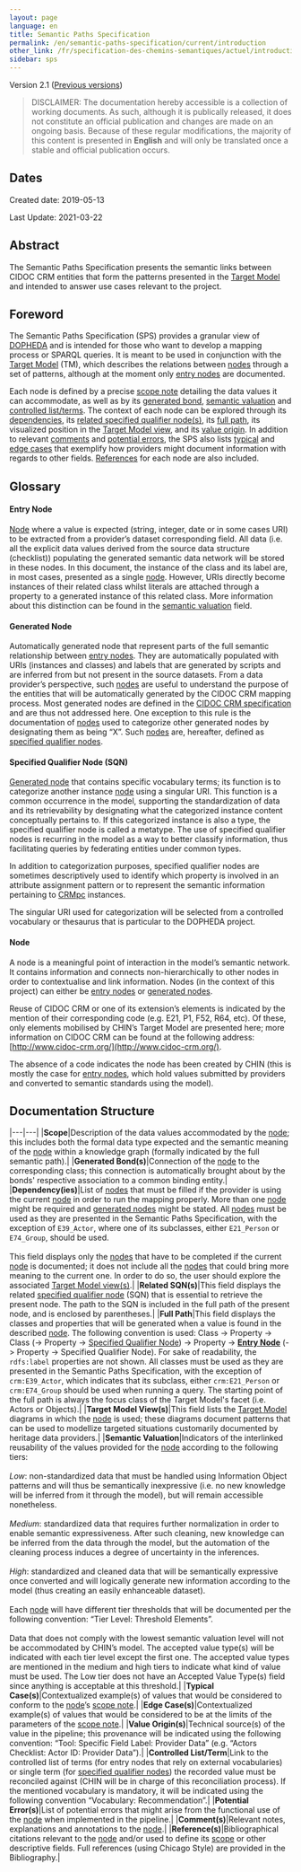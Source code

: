 ```yaml
---
layout: page
language: en
title: Semantic Paths Specification
permalink: /en/semantic-paths-specification/current/introduction
other_link: /fr/specification-des-chemins-semantiques/actuel/introduction
sidebar: sps
---
```


Version 2.1 ([Previous versions](/collections-model/en/versions))



> DISCLAIMER: The documentation hereby accessible is a collection of working documents. As such, although it is publically released, it does not constitute an official publication and changes are made on an ongoing basis. Because of these regular modifications, <span class="disclaimer">the majority of this content is presented in **English** and will only be translated once a stable and official publication occurs.</span>
	
## Dates

Created date: 2019-05-13

Last Update: 2021-03-22

## Abstract

The Semantic Paths Specification presents the semantic links between CIDOC CRM entities that form the patterns presented in the [Target Model](/collections-model/en/target-model/current/introduction) and intended to answer use cases relevant to the project.

## Foreword

The Semantic Paths Specification (SPS) provides a granular view of [DOPHEDA](/collections-model/) and is intended for those who want to develop a mapping process or SPARQL queries. It is meant to be used in conjunction with the [Target Model](/collections-model/en/target-model/current/introduction) (TM), which describes the relations between [nodes](#node) through a set of patterns, although at the moment only [entry nodes](#entry-node) are documented.

Each node is defined by a precise [scope note](#scope) detailing the data values it can accommodate, as well as by its [generated bond](#generated-bonds), [semantic valuation](#semantic-valuation) and [controlled list/terms](#controlled-listterm). The context of each node can be explored through its [dependencies](#dependencies), its [related specified qualifier node(s)](#related-sqns), its [full path](#full-path), its visualized position in the [Target Model view](#target-model-views), and its [value origin](#value-origins). In addition to relevant [comments](#comments) and [potential errors](#potential-errors), the SPS also lists [typical](#typical-cases) and [edge cases](#edge-cases) that exemplify how providers might document information with regards to other fields. [References](#references) for each node are also included.

## Glossary

#### Entry Node

[Node](#node) where a value is expected (string, integer, date or in some cases URI) to be extracted from a provider’s dataset corresponding field. All data (i.e. all the explicit data values derived from the source data structure (checklist)) populating the generated semantic data network will be stored in these nodes. In this document, the instance of the class and its label are, in most cases, presented as a single [node](#node). However, URIs directly become instances of their related class whilst literals are attached through a property to a generated instance of this related class. More information about this distinction can be found in the [semantic valuation](#semantic-valuation) field.

#### Generated Node

Automatically generated node that represent parts of the full semantic relationship between [entry nodes](#entry-node). They are automatically populated with URIs (instances and classes) and labels that are generated by scripts and are inferred from but not present in the source datasets. From a data provider’s perspective, such [nodes](#node) are useful to understand the purpose of the entities that will be automatically generated by the CIDOC CRM mapping process. Most generated nodes are defined in the [CIDOC CRM specification](http://www.cidoc-crm.org/versions-of-the-cidoc-crm) and are thus not addressed here. One exception to this rule is the documentation of [nodes](#node) used to categorize other generated nodes by designating them as being “X”. Such [nodes](#node) are, hereafter, defined as [specified qualifier nodes](#specified-qualifier-node-sqn).

#### Specified Qualifier Node (SQN)

[Generated node](#generated-node) that contains specific vocabulary terms; its function is to categorize another instance [node](#node) using a singular URI. This function is a common occurrence in the model, supporting the standardization of data and its retrievability by designating what the categorized instance content conceptually pertains to. If this categorized instance is also a type, the specified qualifier node is called a metatype. The use of specified qualifier nodes is recurring in the model as a way to better classify information, thus facilitating queries by federating entities under common types.

In addition to categorization purposes, specified qualifier nodes are sometimes descriptively used to identify which property is involved in an attribute assignment pattern or to represent the semantic information pertaining to [CRMpc](http://www.cidoc-crm.org/sites/default/files/CRMpc_v1.1_0.rdfs) instances.

The singular URI used for categorization will be selected from a controlled vocabulary or thesaurus that is particular to the DOPHEDA project.

#### Node

A node is a meaningful point of interaction in the model’s semantic network. It contains information and connects non-hierarchically to other nodes in order to contextualise and link information. Nodes (in the context of this project) can either be [entry nodes](#glossary) or [generated nodes](#generated-node).

Reuse of CIDOC CRM or one of its extension’s elements is indicated by the mention of their corresponding code (e.g. E21, P1, F52, R64, etc). Of these, only elements mobilised by CHIN’s Target Model are presented here; more information on CIDOC CRM can be found at the following address: [http://www.cidoc-crm.org/](http://www.cidoc-crm.org/).

The absence of a code indicates the node has been created by CHIN (this is mostly the case for [entry nodes](#entry-node), which hold values submitted by providers and converted to semantic standards using the model).

## Documentation Structure

|---|---|
|**<a name="scope"></a>Scope**|Description of the data values accommodated by the [node](#node); this includes both the formal data type expected and the semantic meaning of the [node](#node) within a knowledge graph (formally indicated by the full semantic path).|
|**<a name="generated-bonds"></a>Generated Bond(s)**|Connection of the [node](#node) to the corresponding class; this connection is automatically brought about by the bonds' respective association to a common binding entity.|
|**<a name="dependencyies"></a>Dependency(ies)**|List of [nodes](#node) that must be filled if the provider is using the current [node](#node) in order to run the mapping properly. More than one [node](#node) might be required and [generated nodes](#generated-node) might be stated. All [nodes](#node) must be used as they are presented in the Semantic Paths Specification, with the exception of `E39_Actor`, where one of its subclasses, either `E21_Person` or `E74_Group`, should be used.<br><br>This field displays only the [nodes](#node) that have to be completed if the current [node](#node) is documented; it does not include all the [nodes](#node) that could bring more meaning to the current one. In order to do so, the user should explore the associated [Target Model view(s)](#target-model-views).|
|**<a name="related-sqns"></a>Related SQN(s)**|This field displays the related [specified qualifier node](#specified-qualifier-node-sqn) (SQN) that is essential to retrieve the present node. The path to the SQN is included in the full path of the present node, and is enclosed by parentheses.|
|**<a name="full-path"></a>Full Path**|This field displays the classes and properties that will be generated when a value is found in the described [node](#node). The following convention is used: Class -\> Property -\> Class (-\> Property -\> [Specified Qualifier Node](#specified-qualifier-node-sqn)) -\> Property -\> [**Entry Node**](#entry-node) (-\> Property -\> Specified Qualifier Node). For sake of readability, the `rdfs:label` properties are not shown. All classes must be used as they are presented in the Semantic Paths Specification, with the exception of `crm:E39_Actor`, which indicates that its subclass, either `crm:E21_Person` or `crm:E74_Group` should be used when running a query. The starting point of the full path is always the focus class of the Target Model's facet (i.e. Actors or Objects).|
|**<a name="target-model-views"></a>Target Model View(s)**|This field lists the [Target Model](/collections-model/en/target-model/current/introduction) diagrams in which the [node](#node) is used; these diagrams document patterns that can be used to modellize targeted situations customarily documented by heritage data providers.|
|**<a name="semantic-valuation"></a>Semantic Valuation**|Indicators of the interlinked reusability of the values provided for the [node](#node) according to the following tiers:<br><br>*Low*: non-standardized data that must be handled using Information Object patterns and will thus be semantically inexpressive (i.e. no new knowledge will be inferred from it through the model), but will remain accessible nonetheless.<br><br>*Medium*: standardized data that requires further normalization in order to enable semantic expressiveness. After such cleaning, new knowledge can be inferred from the data through the model, but the automation of the cleaning process induces a degree of uncertainty in the inferences.<br><br>*High*: standardized and cleaned data that will be semantically expressive once converted and will logically generate new information according to the model (thus creating an easily enhanceable dataset).<br><br>Each [node](#node) will have different tier thresholds that will be documented per the following convention: “Tier Level: Threshold Elements”.<br><br>Data that does not comply with the lowest semantic valuation level will not be accommodated by CHIN’s model. The accepted value type(s) will be indicated with each tier level except the first one. The accepted value types are mentioned in the medium and high tiers to indicate what kind of value must be used. The Low tier does not have an Accepted Value Type(s) field since anything is acceptable at this threshold.|
|**<a name="typical-cases"></a>Typical Case(s)**|Contextualized example(s) of values that would be considered to conform to the [node](#node)’s [scope note](#scope).|
|**<a name="edge-cases"></a>Edge Case(s)**|Contextualized example(s) of values that would be considered to be at the limits of the parameters of the [scope note](#scope).|
|**<a name="value-origins"></a>Value Origin(s)**|Technical source(s) of the value in the pipeline; this provenance will be indicated using the following convention: “Tool: Specific Field Label: Provider Data” (e.g. “Actors Checklist: Actor ID: Provider Data”).|
|**<a name="controlled-listterm"></a>Controlled List/Term**|Link to the controlled list of terms (for entry nodes that rely on external vocabularies) or single term (for [specified qualifier nodes](#specified-qualifier-node-sqn)) the recorded value must be reconciled against (CHIN will be in charge of this reconciliation process). If the mentioned vocabulary is mandatory, it will be indicated using the following convention “Vocabulary: Recommendation”.|
|**<a name="potential-errors"></a>Potential Error(s)**|List of potential errors that might arise from the functional use of the [node](#node) when implemented in the pipeline.|
|**<a name="comments"></a>Comment(s)**|Relevant notes, explanations and annotations to the [node](#node).|
|**<a name="references"></a>Reference(s)**|Bibliographical citations relevant to the [node](#node) and/or used to define its [scope](#scope) or other descriptive fields. Full references (using Chicago Style) are provided in the Bibliography.|
